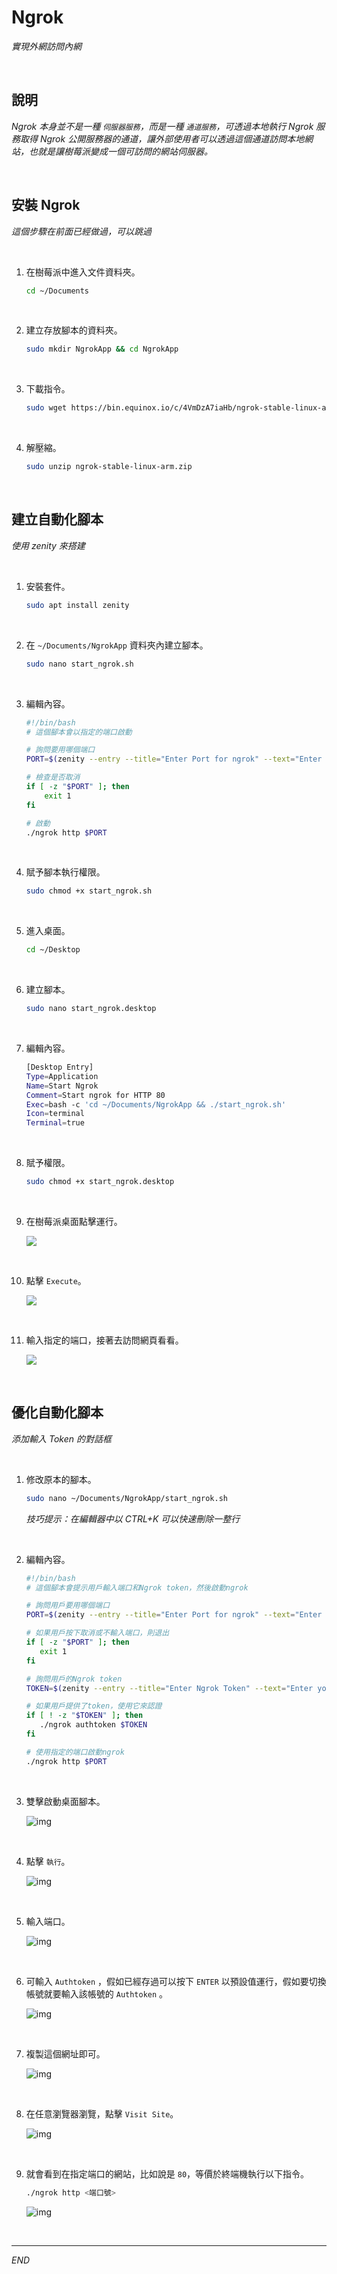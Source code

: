 # Ngrok

_實現外網訪問內網_

<br>

## 說明

_Ngrok 本身並不是一種 `伺服器服務`，而是一種 `通道服務`，可透過本地執行 Ngrok 服務取得 Ngrok 公開服務器的通道，讓外部使用者可以透過這個通道訪問本地網站，也就是讓樹莓派變成一個可訪問的網站伺服器。_

<br>

## 安裝 Ngrok

_這個步驟在前面已經做過，可以跳過_

<br>

1. 在樹莓派中進入文件資料夾。

   ```bash
   cd ~/Documents
   ```

<br>

2. 建立存放腳本的資料夾。

   ```bash
   sudo mkdir NgrokApp && cd NgrokApp
   ```

<br>

3. 下載指令。

   ```bash
   sudo wget https://bin.equinox.io/c/4VmDzA7iaHb/ngrok-stable-linux-arm.zip
   ```

<br>

4. 解壓縮。

   ```bash
   sudo unzip ngrok-stable-linux-arm.zip
   ```

<br>

## 建立自動化腳本

_使用 zenity 來搭建_

<br>

1. 安裝套件。

   ```bash
   sudo apt install zenity
   ```

<br>

2. 在 `~/Documents/NgrokApp` 資料夾內建立腳本。

   ```bash
   sudo nano start_ngrok.sh
   ```

<br>

3. 編輯內容。

   ```bash
   #!/bin/bash
   # 這個腳本會以指定的端口啟動

   # 詢問要用哪個端口
   PORT=$(zenity --entry --title="Enter Port for ngrok" --text="Enter the port you want to use:")

   # 檢查是否取消
   if [ -z "$PORT" ]; then
       exit 1
   fi

   # 啟動
   ./ngrok http $PORT
   ```

<br>

4. 賦予腳本執行權限。

   ```bash
   sudo chmod +x start_ngrok.sh
   ```

<br>

5. 進入桌面。

   ```bash
   cd ~/Desktop
   ```

<br>

6. 建立腳本。

   ```bash
   sudo nano start_ngrok.desktop
   ```

<br>

7. 編輯內容。

   ```bash
   [Desktop Entry]
   Type=Application
   Name=Start Ngrok
   Comment=Start ngrok for HTTP 80
   Exec=bash -c 'cd ~/Documents/NgrokApp && ./start_ngrok.sh'
   Icon=terminal
   Terminal=true
   ```

<br>

8. 賦予權限。

   ```bash
   sudo chmod +x start_ngrok.desktop
   ```

<br>

9. 在樹莓派桌面點擊運行。

   ![](images/img_98.png)

<br>

10. 點擊 `Execute`。

      ![](images/img_99.png)

<br>

11. 輸入指定的端口，接著去訪問網頁看看。

      ![](images/img_100.png)

<br>

## 優化自動化腳本

_添加輸入 Token 的對話框_

<br>

1. 修改原本的腳本。

   ```bash
   sudo nano ~/Documents/NgrokApp/start_ngrok.sh
   ```
   _技巧提示：在編輯器中以 CTRL+K 可以快速刪除一整行_

<br>

2. 編輯內容。

   ```bash
   #!/bin/bash
   # 這個腳本會提示用戶輸入端口和Ngrok token，然後啟動ngrok

   # 詢問用戶要用哪個端口
   PORT=$(zenity --entry --title="Enter Port for ngrok" --text="Enter the port you want to use (Current Port):")

   # 如果用戶按下取消或不輸入端口，則退出
   if [ -z "$PORT" ]; then
      exit 1
   fi

   # 詢問用戶的Ngrok token
   TOKEN=$(zenity --entry --title="Enter Ngrok Token" --text="Enter your ngrok token (if you want to authenticate):")

   # 如果用戶提供了token，使用它來認證
   if [ ! -z "$TOKEN" ]; then
      ./ngrok authtoken $TOKEN
   fi

   # 使用指定的端口啟動ngrok
   ./ngrok http $PORT
   ```

<br>

3. 雙擊啟動桌面腳本。

   ![img](images/img_35.png)

<br>

4. 點擊 `執行`。

   ![img](images/img_36.png)

<br>

5. 輸入端口。

   ![img](images/img_37.png)

<br>

6. 可輸入 `Authtoken` ，假如已經存過可以按下 `ENTER` 以預設值運行，假如要切換帳號就要輸入該帳號的 `Authtoken` 。

   ![img](images/img_38.png)

<br>

7. 複製這個網址即可。

   ![img](images/img_39.png)

<br>

8. 在任意瀏覽器瀏覽，點擊 `Visit Site`。

   ![img](images/img_40.png)

<br>

9. 就會看到在指定端口的網站，比如說是 `80`，等價於終端機執行以下指令。
   
   ```bash
   ./ngrok http <端口號>
   ```

   ![img](images/img_42.png)

<br>

___

_END_
